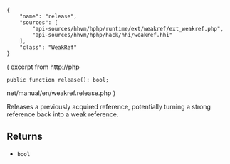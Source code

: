 ``` yamlmeta
{
    "name": "release",
    "sources": [
        "api-sources/hhvm/hphp/runtime/ext/weakref/ext_weakref.php",
        "api-sources/hhvm/hphp/hack/hhi/weakref.hhi"
    ],
    "class": "WeakRef"
}
```




( excerpt from
http://php




``` Hack
public function release(): bool;
```




net/manual/en/weakref.release.php )




Releases a previously acquired reference, potentially turning a strong
reference back into a weak reference.




## Returns




+ ` bool `
<!-- HHAPIDOC -->
